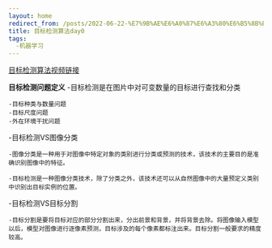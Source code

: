 ```yaml
---
layout: home
redirect_from: /posts/2022-06-22-%E7%9B%AE%E6%A0%87%E6%A3%80%E6%B5%8B%E7%AE%97%E6%B3%95day0/
title: 目标检测算法day0
tags:
  -机器学习
---
```

[目标检测算法视频链接](https://www.bilibili.com/video/BV1mU4y1m7dN)

**目标检测问题定义**
  -目标检测是在图片中对可变数量的目标进行查找和分类

    -目标种类与数量问题
    -目标尺度问题
    -外在环境干扰问题

  -目标检测VS图像分类

    -图像分类是一种用于对图像中特定对象的类别进行分类或预测的技术，该技术的主要目的是准确识别图像中的特征。

    -目标检测是一种图像分类技术，除了分类之外，该技术还可以从自然图像中的大量预定义类别中识别出目标实例的位置。

  -目标检测VS目标分割

    -目标分割是要将目标对应的部分分割出来，分出前景和背景，并将背景去除。将图像输入模型以后，模型对图像进行逐像素预测，目标涉及的每个像素都标注出来。目标分割一般要求的精度较高。

